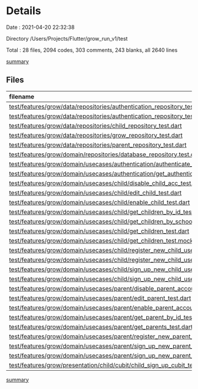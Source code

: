 # Details

Date : 2021-04-20 22:32:38

Directory /Users/Projects/Flutter/grow_run_v1/test

Total : 28 files,  2094 codes, 303 comments, 243 blanks, all 2640 lines

[summary](results.md)

## Files
| filename | language | code | comment | blank | total |
| :--- | :--- | ---: | ---: | ---: | ---: |
| [test/features/grow/data/repositories/authentication_repository_test.dart](/test/features/grow/data/repositories/authentication_repository_test.dart) | Dart | 79 | 15 | 8 | 102 |
| [test/features/grow/data/repositories/authentication_repository_test.mocks.dart](/test/features/grow/data/repositories/authentication_repository_test.mocks.dart) | Dart | 68 | 8 | 7 | 83 |
| [test/features/grow/data/repositories/child_repository_test.dart](/test/features/grow/data/repositories/child_repository_test.dart) | Dart | 205 | 36 | 26 | 267 |
| [test/features/grow/data/repositories/grow_repository_test.dart](/test/features/grow/data/repositories/grow_repository_test.dart) | Dart | 9 | 63 | 13 | 85 |
| [test/features/grow/data/repositories/parent_repository_test.dart](/test/features/grow/data/repositories/parent_repository_test.dart) | Dart | 154 | 28 | 17 | 199 |
| [test/features/grow/domain/repositories/database_repository.test.dart](/test/features/grow/domain/repositories/database_repository.test.dart) | Dart | 0 | 0 | 1 | 1 |
| [test/features/grow/domain/usecases/authentication/authenticate_user_test.dart](/test/features/grow/domain/usecases/authentication/authenticate_user_test.dart) | Dart | 50 | 6 | 10 | 66 |
| [test/features/grow/domain/usecases/authentication/get_authenticated_user_test.dart](/test/features/grow/domain/usecases/authentication/get_authenticated_user_test.dart) | Dart | 45 | 6 | 10 | 61 |
| [test/features/grow/domain/usecases/child/disable_child_acc_test.dart](/test/features/grow/domain/usecases/child/disable_child_acc_test.dart) | Dart | 9 | 3 | 4 | 16 |
| [test/features/grow/domain/usecases/child/edit_child_test.dart](/test/features/grow/domain/usecases/child/edit_child_test.dart) | Dart | 97 | 6 | 8 | 111 |
| [test/features/grow/domain/usecases/child/enable_child_test.dart](/test/features/grow/domain/usecases/child/enable_child_test.dart) | Dart | 9 | 3 | 4 | 16 |
| [test/features/grow/domain/usecases/child/get_children_by_id_test.dart](/test/features/grow/domain/usecases/child/get_children_by_id_test.dart) | Dart | 115 | 9 | 8 | 132 |
| [test/features/grow/domain/usecases/child/get_children_by_school_test.dart](/test/features/grow/domain/usecases/child/get_children_by_school_test.dart) | Dart | 114 | 9 | 6 | 129 |
| [test/features/grow/domain/usecases/child/get_children_test.dart](/test/features/grow/domain/usecases/child/get_children_test.dart) | Dart | 14 | 3 | 4 | 21 |
| [test/features/grow/domain/usecases/child/get_children_test.mocks.dart](/test/features/grow/domain/usecases/child/get_children_test.mocks.dart) | Dart | 49 | 8 | 7 | 64 |
| [test/features/grow/domain/usecases/child/register_new_child_user_test.dart](/test/features/grow/domain/usecases/child/register_new_child_user_test.dart) | Dart | 88 | 9 | 12 | 109 |
| [test/features/grow/domain/usecases/child/register_new_child_user_test.mocks.dart](/test/features/grow/domain/usecases/child/register_new_child_user_test.mocks.dart) | Dart | 112 | 11 | 9 | 132 |
| [test/features/grow/domain/usecases/child/sign_up_new_child_user_test.dart](/test/features/grow/domain/usecases/child/sign_up_new_child_user_test.dart) | Dart | 105 | 13 | 16 | 134 |
| [test/features/grow/domain/usecases/child/sign_up_new_child_user_test.mocks.dart](/test/features/grow/domain/usecases/child/sign_up_new_child_user_test.mocks.dart) | Dart | 112 | 11 | 9 | 132 |
| [test/features/grow/domain/usecases/parent/disable_parent_account_test.dart](/test/features/grow/domain/usecases/parent/disable_parent_account_test.dart) | Dart | 9 | 3 | 4 | 16 |
| [test/features/grow/domain/usecases/parent/edit_parent_test.dart](/test/features/grow/domain/usecases/parent/edit_parent_test.dart) | Dart | 80 | 7 | 8 | 95 |
| [test/features/grow/domain/usecases/parent/enable_parent_account_test.dart](/test/features/grow/domain/usecases/parent/enable_parent_account_test.dart) | Dart | 9 | 3 | 4 | 16 |
| [test/features/grow/domain/usecases/parent/get_parent_by_id_test.dart](/test/features/grow/domain/usecases/parent/get_parent_by_id_test.dart) | Dart | 87 | 7 | 8 | 102 |
| [test/features/grow/domain/usecases/parent/get_parents_test.dart](/test/features/grow/domain/usecases/parent/get_parents_test.dart) | Dart | 85 | 7 | 7 | 99 |
| [test/features/grow/domain/usecases/parent/register_new_parent_user_test.dart](/test/features/grow/domain/usecases/parent/register_new_parent_user_test.dart) | Dart | 97 | 9 | 8 | 114 |
| [test/features/grow/domain/usecases/parent/sign_up_new_parent_test.dart](/test/features/grow/domain/usecases/parent/sign_up_new_parent_test.dart) | Dart | 101 | 9 | 8 | 118 |
| [test/features/grow/domain/usecases/parent/sign_up_new_parent_test.mocks.dart](/test/features/grow/domain/usecases/parent/sign_up_new_parent_test.mocks.dart) | Dart | 104 | 11 | 9 | 124 |
| [test/features/grow/presentation/child/cubit/child_sign_up_cubit_test.dart](/test/features/grow/presentation/child/cubit/child_sign_up_cubit_test.dart) | Dart | 88 | 0 | 8 | 96 |

[summary](results.md)